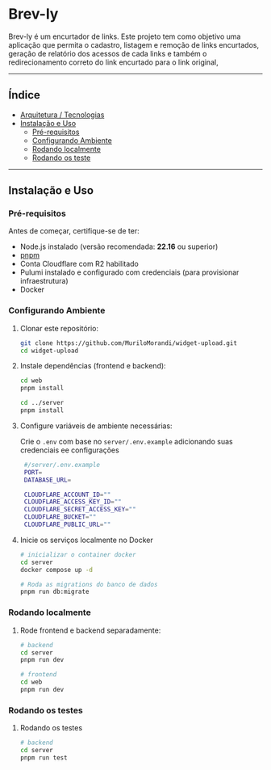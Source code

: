 # Brev-ly

Brev-ly é um encurtador de links. Este projeto tem como objetivo uma aplicação que permita o cadastro,
listagem e remoção de links encurtados, geração de relatório dos acessos de cada links e também o
redirecionamento correto do link encurtado para o link original,

---

## Índice

- [Arquitetura / Tecnologias](#arquitetura--tecnologias)
- [Instalação e Uso](#instalação-e-uso)
  - [Pré-requisitos](#pré-requisitos)
  - [Configurando Ambiente](#configurando-ambiente)
  - [Rodando localmente](#rodando-localmente)
  - [Rodando os teste](#rodando-os-testes)

---

## Instalação e Uso

### Pré-requisitos

Antes de começar, certifique-se de ter:

- Node.js instalado (versão recomendada: **22.16** ou superior)
- [pnpm](https://pnpm.io/)
- Conta Cloudflare com R2 habilitado
- Pulumi instalado e configurado com credenciais (para provisionar infraestrutura)
- Docker

### Configurando Ambiente

1. Clonar este repositório:

   ```bash
   git clone https://github.com/MuriloMorandi/widget-upload.git
   cd widget-upload
   ```

2. Instale dependências (frontend e backend):

   ```bash
   cd web
   pnpm install

   cd ../server
   pnpm install
   ```

3. Configure variáveis de ambiente necessárias:

   Crie o `.env` com base no `server/.env.example` adicionando suas credenciais ee configurações

   ```bash
    #/server/.env.example
    PORT=
    DATABASE_URL=

    CLOUDFLARE_ACCOUNT_ID=""
    CLOUDFLARE_ACCESS_KEY_ID=""
    CLOUDFLARE_SECRET_ACCESS_KEY=""
    CLOUDFLARE_BUCKET=""
    CLOUDFLARE_PUBLIC_URL=""
   ```

4. Inicie os serviços localmente no Docker

   ```bash
   # inicializar o container docker
   cd server
   docker compose up -d

   # Roda as migrations do banco de dados
   pnpm run db:migrate
   ```

### Rodando localmente

1. Rode frontend e backend separadamente:

   ```bash
   # backend
   cd server
   pnpm run dev

   # frontend
   cd web
   pnpm run dev
   ```

### Rodando os testes

1. Rodando os testes

   ```bash
   # backend
   cd server
   pnpm run test
   ```
